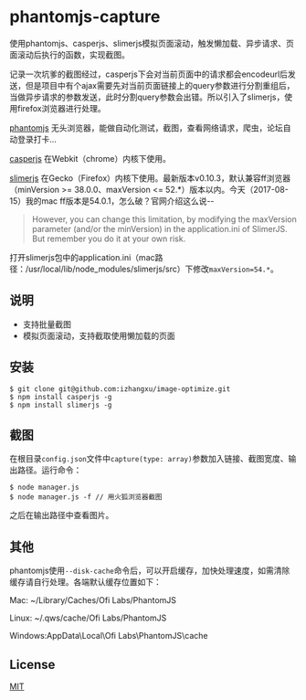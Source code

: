 # phantomjs-capture

使用phantomjs、casperjs、slimerjs模拟页面滚动，触发懒加载、异步请求、页面滚动后执行的函数，实现截图。

记录一次坑爹的截图经过，casperjs下会对当前页面中的请求都会encodeurl后发送，但是项目中有个ajax需要先对当前页面链接上的query参数进行分割重组后，当做异步请求的参数发送，此时分割query参数会出错。所以引入了slimerjs，使用firefox浏览器进行处理。

[phantomjs](http://phantomjs.org/) 无头浏览器，能做自动化测试，截图，查看网络请求，爬虫，论坛自动登录打卡...

[casperjs](http://casperjs.org/) 在Webkit（chrome）内核下使用。

[slimerjs](https://slimerjs.org/) 在Gecko（Firefox）内核下使用。最新版本v0.10.3，默认兼容ff浏览器（minVersion >= 38.0.0、maxVersion <= 52.*）版本以内。今天（2017-08-15）我的mac ff版本是54.0.1，怎么破？官网介绍这么说--
> However, you can change this limitation, by modifying the maxVersion parameter (and/or the minVersion) in the application.ini of SlimerJS. But remember you do it at your own risk.

打开slimerjs包中的application.ini（mac路径：/usr/local/lib/node_modules/slimerjs/src）下修改`maxVersion=54.*`。

## 说明
 - 支持批量截图
 - 模拟页面滚动，支持截取使用懒加载的页面

## 安装

```
$ git clone git@github.com:izhangxu/image-optimize.git
$ npm install casperjs -g
$ npm install slimerjs -g
```

## 截图

在根目录`config.json`文件中`capture(type: array)`参数加入链接、截图宽度、输出路径。运行命令：
```
$ node manager.js
$ node manager.js -f // 用火狐浏览器截图
``` 
之后在输出路径中查看图片。

## 其他
phantomjs使用`--disk-cache`命令后，可以开启缓存，加快处理速度，如需清除缓存请自行处理。各端默认缓存位置如下：

Mac: ~/Library/Caches/Ofi Labs/PhantomJS

Linux: ~/.qws/cache/Ofi Labs/PhantomJS

Windows:AppData\Local\Ofi Labs\PhantomJS\cache

## License
[MIT](https://github.com/izhangxu/phantomjs-capture/blob/master/LICENSE)